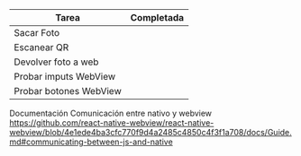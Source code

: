 | Tarea                  | Completada |
| ---------------------- | ---------- |
| Sacar Foto             |            |
| Escanear QR            |            |
| Devolver foto a web    |            |
| Probar imputs WebView  |            |
| Probar botones WebView |            |


Documentación Comunicación entre nativo y webview
https://github.com/react-native-webview/react-native-webview/blob/4e1ede4ba3cfc770f9d4a2485c4850c4f3f1a708/docs/Guide.md#communicating-between-js-and-native


